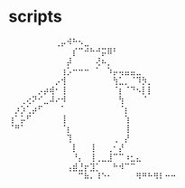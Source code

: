 # scripts
 ⠀⠀⠀⠀⠀⠀⠀⠀⢀⡤⠺⠓⠢⣀⠀⠀⠀⠀⠀⠀⠀⠀⠀⠀⠀⠀
⠀⠀⠀⠀⠀⠀⠀⠀⠀⠀⠀⡎⠉⠚⠓⠚⡭⠿⠃⠀⠀⠀⠀⠀⠀⠀⠀⠀⠀
⠀⠀⠀⠀⠀⠀⠀⠀⠀⠀⡼⠀⠀⠀⠀⢜⠦⡀⠀⠀⠀⠀⠀⠀⠀⠀⠀⠀⠀
⠀⠀⠀⠀⠀⠀⠀⠀⠀⢰⡡⠒⠒⠒⠀⠁⠀⠱⡤⢤⣤⣤⣀⠀⠀⠀⠀⠀⠀
⠀⠀⠀⠀⠀⠀⠀⠀⡠⢺⠀⠀⠀⠀⠀⠀⠀⠀⢳⣁⡀⠈⠹⡳⡀⠀⠀⠀⠀
⠀⠀⠀⠀⠀⡠⡴⢾⠂⢸⠀⠀⠀⠀⠀⠀⠀⠀⠈⡆⠈⠙⠢⡇⡇⠀⠀⠀⠀
⠀⠀⢀⢔⠝⠊⣀⠼⠔⠺⠀⠀⠀⠀⠀⠀⠀⠀⠀⢳⠀⠀⠀⠈⠀⠀⠀⠀⠀
⠀⡰⡱⢁⡴⠋⠀⠀⠀⠁⠀⠀⠀⠀⠀⠀⠀⠀⠀⠈⡆⠀⠀⠀⠀⠀⠀⠀⠀
⢰⠁⡥⠋⠀⠀⠀⠀⠀⢸⠀⠀⠀⠀⠀⠀⠀⠀⠀⠀⢱⠀⠀⠀⠀⠀⠀⠀⠀
⠈⠛⠁⠀⠀⠀⠀⠀⠀⠈⡆⠀⠀⠀⠀⠀⠀⠀⠀⠀⢸⠀⠀⠀⠀⠀⠀⠀⠀
⠀⠀⠀⠀⠀⠀⠀⠀⠀⠀⢹⠀⠀⠀⠀⠀⠀⠀⢀⠀⡜⠀⠀⠀⠀⠀⠀⠀⠀
⠀⠀⠀⠀⠀⠀⠀⠀⠀⠀⠀⡇⠀⠀⢸⠀⠀⢀⠂⡜⠀⠀⠀⠀⠀⠀⠀⠀⠀
⠀⠀⠀⠀⠀⠀⠀⠀⠀⠀⠀⠘⡄⠀⢸⢀⣀⣸⠉⠉⠰⣂⣄⠀⠀⠀⠀⠀⠀
⠀⠀⠀⠀⠀⠀⠀⠀⠀⠀⢠⣾⣘⡖⣹⡁⠀⠀⠓⠺⠉⠉⠀⠀⠀⠀⠀⠀⠀
⠀⠀⠀⠀⠀⠀⠀⠀⠀⠀⠀⠀⠉⠷⠄⠸⠑⠂⠀⠀⠀⠀⠻⠛⠓⠻⠇⠒⠒
